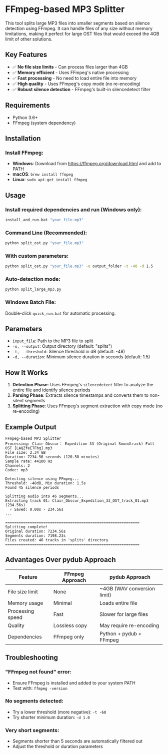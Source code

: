 # FFmpeg-based MP3 Splitter

This tool splits large MP3 files into smaller segments based on silence detection using FFmpeg. It can handle files of any size without memory limitations, making it perfect for large OST files that would exceed the 4GB limit of other solutions.

## Key Features

- ✅ **No file size limits** - Can process files larger than 4GB
- ✅ **Memory efficient** - Uses FFmpeg's native processing
- ✅ **Fast processing** - No need to load entire file into memory
- ✅ **High quality** - Uses FFmpeg's copy mode (no re-encoding)
- ✅ **Robust silence detection** - FFmpeg's built-in silencedetect filter

## Requirements

- Python 3.6+
- FFmpeg (system dependency)

## Installation

### Install FFmpeg:
- **Windows**: Download from https://ffmpeg.org/download.html and add to PATH
- **macOS**: `brew install ffmpeg`
- **Linux**: `sudo apt-get install ffmpeg`

## Usage

### Install required dependencies and run (Windows only):
```bash
install_and_run.bat "your_file.mp3"
```


### Command Line (Recommended):
```bash
python split_ost.py "your_file.mp3"
```

### With custom parameters:
```bash
python split_ost.py "your_file.mp3" -o output_folder -t -48 -d 1.5
```

### Auto-detection mode:
```bash
python split_large_mp3.py
```

### Windows Batch File:
Double-click `quick_run.bat` for automatic processing.

## Parameters

- `input_file`: Path to the MP3 file to split
- `-o, --output`: Output directory (default: "splits")
- `-t, --threshold`: Silence threshold in dB (default: -48)
- `-d, --duration`: Minimum silence duration in seconds (default: 1.5)

## How It Works

1. **Detection Phase**: Uses FFmpeg's `silencedetect` filter to analyze the entire file and identify silence periods
2. **Parsing Phase**: Extracts silence timestamps and converts them to non-silent segments
3. **Splitting Phase**: Uses FFmpeg's segment extraction with copy mode (no re-encoding)

## Example Output

```
FFmpeg-based MP3 Splitter
Processing: Clair Obscur： Expedition 33 (Original Soundtrack) Full OST [LAQZfeETFbg].mp3
File size: 2.34 GB
Duration: 7234.56 seconds (120.58 minutes)
Sample rate: 44100 Hz
Channels: 2
Codec: mp3

Detecting silence using FFmpeg...
Threshold: -48dB, Min duration: 1.5s
Found 45 silence periods

Splitting audio into 46 segments...
Extracting track 01: Clair_Obscur_Expedition_33_OST_track_01.mp3 (234.56s)
  ✓ Saved: 0.00s - 234.56s
...

============================================================
Splitting complete!
Original duration: 7234.56s
Segments duration: 7198.23s
Files created: 46 tracks in 'splits' directory
============================================================
```

## Advantages Over pydub Approach

| Feature | FFmpeg Approach | pydub Approach |
|---------|----------------|----------------|
| File size limit | None | ~4GB (WAV conversion limit) |
| Memory usage | Minimal | Loads entire file |
| Processing speed | Fast | Slower for large files |
| Quality | Lossless copy | May require re-encoding |
| Dependencies | FFmpeg only | Python + pydub + FFmpeg |

## Troubleshooting

### "FFmpeg not found" error:
- Ensure FFmpeg is installed and added to your system PATH
- Test with: `ffmpeg -version`

### No segments detected:
- Try a lower threshold (more negative): `-t -60`
- Try shorter minimum duration: `-d 1.0`

### Very short segments:
- Segments shorter than 5 seconds are automatically filtered out
- Adjust the threshold or duration parameters